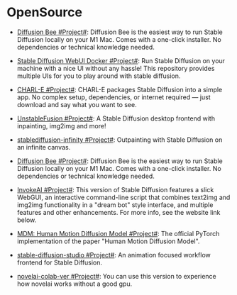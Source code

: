 # OpenSource

- [Diffusion Bee #Project#](https://github.com/divamgupta/diffusionbee-stable-diffusion-ui): Diffusion Bee is the easiest way to run Stable Diffusion locally on your M1 Mac. Comes with a one-click installer. No dependencies or technical knowledge needed.

- [Stable Diffusion WebUI Docker #Project#](https://github.com/AbdBarho/stable-diffusion-webui-docker): Run Stable Diffusion on your machine with a nice UI without any hassle! This repository provides multiple UIs for you to play around with stable diffusion.

- [CHARL-E #Project#](https://www.charl-e.com/): CHARL-E packages Stable Diffusion into a simple app. No complex setup, dependencies, or internet required — just download and say what you want to see.

- [UnstableFusion #Project#](https://github.com/ahrm/UnstableFusion): A Stable Diffusion desktop frontend with inpainting, img2img and more!

- [stablediffusion-infinity #Project#](https://github.com/lkwq007/stablediffusion-infinity): Outpainting with Stable Diffusion on an infinite canvas.

- [Diffusion Bee #Project#](https://github.com/divamgupta/diffusionbee-stable-diffusion-ui): Diffusion Bee is the easiest way to run Stable Diffusion locally on your M1 Mac. Comes with a one-click installer. No dependencies or technical knowledge needed.

- [InvokeAI #Project#](https://github.com/invoke-ai/InvokeAI): This version of Stable Diffusion features a slick WebGUI, an interactive command-line script that combines text2img and img2img functionality in a "dream bot" style interface, and multiple features and other enhancements. For more info, see the website link below.

- [MDM: Human Motion Diffusion Model #Project#](https://github.com/GuyTevet/motion-diffusion-model): The official PyTorch implementation of the paper "Human Motion Diffusion Model".

- [stable-diffusion-studio #Project#](https://github.com/amotile/stable-diffusion-studio): An animation focused workflow frontend for Stable Diffusion.

- [novelai-colab-ver #Project#](https://github.com/JingShing/novelai-colab-ver): You can use this version to experience how novelai works without a good gpu.
